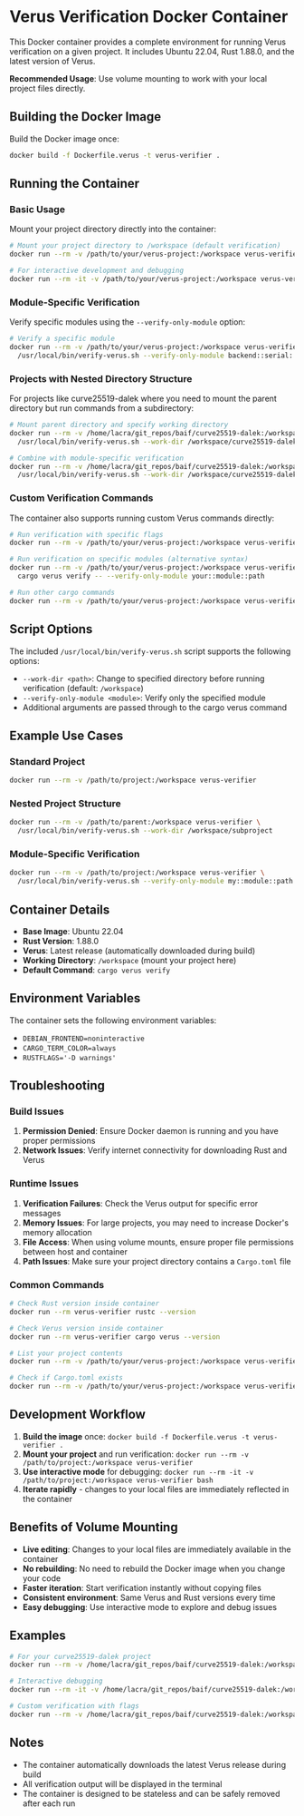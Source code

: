# Verus Verification Docker Container

This Docker container provides a complete environment for running Verus verification on a given project. It includes Ubuntu 22.04, Rust 1.88.0, and the latest version of Verus.

**Recommended Usage**: Use volume mounting to work with your local project files directly.

## Building the Docker Image

Build the Docker image once:

```bash
docker build -f Dockerfile.verus -t verus-verifier .
```

## Running the Container

### Basic Usage

Mount your project directory directly into the container:

```bash
# Mount your project directory to /workspace (default verification)
docker run --rm -v /path/to/your/verus-project:/workspace verus-verifier

# For interactive development and debugging
docker run --rm -it -v /path/to/your/verus-project:/workspace verus-verifier bash
```

### Module-Specific Verification

Verify specific modules using the `--verify-only-module` option:

```bash
# Verify a specific module
docker run --rm -v /path/to/your/verus-project:/workspace verus-verifier \
  /usr/local/bin/verify-verus.sh --verify-only-module backend::serial::u64::field_verus
```

### Projects with Nested Directory Structure

For projects like curve25519-dalek where you need to mount the parent directory but run commands from a subdirectory:

```bash
# Mount parent directory and specify working directory
docker run --rm -v /home/lacra/git_repos/baif/curve25519-dalek:/workspace verus-verifier \
  /usr/local/bin/verify-verus.sh --work-dir /workspace/curve25519-dalek

# Combine with module-specific verification
docker run --rm -v /home/lacra/git_repos/baif/curve25519-dalek:/workspace verus-verifier \
  /usr/local/bin/verify-verus.sh --work-dir /workspace/curve25519-dalek --verify-only-module backend::serial::u64::field_verus
```

### Custom Verification Commands

The container also supports running custom Verus commands directly:

```bash
# Run verification with specific flags
docker run --rm -v /path/to/your/verus-project:/workspace verus-verifier cargo verus verify --verbose

# Run verification on specific modules (alternative syntax)
docker run --rm -v /path/to/your/verus-project:/workspace verus-verifier \
  cargo verus verify -- --verify-only-module your::module::path

# Run other cargo commands
docker run --rm -v /path/to/your/verus-project:/workspace verus-verifier cargo build
```

## Script Options

The included `/usr/local/bin/verify-verus.sh` script supports the following options:

- `--work-dir <path>`: Change to specified directory before running verification (default: `/workspace`)
- `--verify-only-module <module>`: Verify only the specified module
- Additional arguments are passed through to the cargo verus command

## Example Use Cases

### Standard Project
```bash
docker run --rm -v /path/to/project:/workspace verus-verifier
```

### Nested Project Structure
```bash
docker run --rm -v /path/to/parent:/workspace verus-verifier \
  /usr/local/bin/verify-verus.sh --work-dir /workspace/subproject
```

### Module-Specific Verification
```bash
docker run --rm -v /path/to/project:/workspace verus-verifier \
  /usr/local/bin/verify-verus.sh --verify-only-module my::module::path
```

## Container Details

- **Base Image**: Ubuntu 22.04
- **Rust Version**: 1.88.0
- **Verus**: Latest release (automatically downloaded during build)
- **Working Directory**: `/workspace` (mount your project here)
- **Default Command**: `cargo verus verify`

## Environment Variables

The container sets the following environment variables:
- `DEBIAN_FRONTEND=noninteractive`
- `CARGO_TERM_COLOR=always`
- `RUSTFLAGS='-D warnings'`

## Troubleshooting

### Build Issues

1. **Permission Denied**: Ensure Docker daemon is running and you have proper permissions
2. **Network Issues**: Verify internet connectivity for downloading Rust and Verus

### Runtime Issues

1. **Verification Failures**: Check the Verus output for specific error messages
2. **Memory Issues**: For large projects, you may need to increase Docker's memory allocation
3. **File Access**: When using volume mounts, ensure proper file permissions between host and container
4. **Path Issues**: Make sure your project directory contains a `Cargo.toml` file

### Common Commands

```bash
# Check Rust version inside container
docker run --rm verus-verifier rustc --version

# Check Verus version inside container
docker run --rm verus-verifier cargo verus --version

# List your project contents
docker run --rm -v /path/to/your/verus-project:/workspace verus-verifier ls -la

# Check if Cargo.toml exists
docker run --rm -v /path/to/your/verus-project:/workspace verus-verifier ls -la Cargo.toml
```

## Development Workflow

1. **Build the image** once: `docker build -f Dockerfile.verus -t verus-verifier .`
2. **Mount your project** and run verification: `docker run --rm -v /path/to/project:/workspace verus-verifier`
3. **Use interactive mode** for debugging: `docker run --rm -it -v /path/to/project:/workspace verus-verifier bash`
4. **Iterate rapidly** - changes to your local files are immediately reflected in the container

## Benefits of Volume Mounting

- **Live editing**: Changes to your local files are immediately available in the container
- **No rebuilding**: No need to rebuild the Docker image when you change your code
- **Faster iteration**: Start verification instantly without copying files
- **Consistent environment**: Same Verus and Rust versions every time
- **Easy debugging**: Use interactive mode to explore and debug issues

## Examples

```bash
# For your curve25519-dalek project
docker run --rm -v /home/lacra/git_repos/baif/curve25519-dalek:/workspace verus-verifier

# Interactive debugging
docker run --rm -it -v /home/lacra/git_repos/baif/curve25519-dalek:/workspace verus-verifier bash

# Custom verification with flags
docker run --rm -v /home/lacra/git_repos/baif/curve25519-dalek:/workspace verus-verifier cargo verus verify --verbose
```

## Notes

- The container automatically downloads the latest Verus release during build
- All verification output will be displayed in the terminal
- The container is designed to be stateless and can be safely removed after each run

